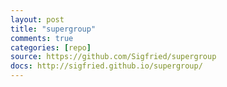 ```yaml
---
layout: post
title: "supergroup"
comments: true
categories: [repo]
source: https://github.com/Sigfried/supergroup
docs: http://sigfried.github.io/supergroup/
---
```


